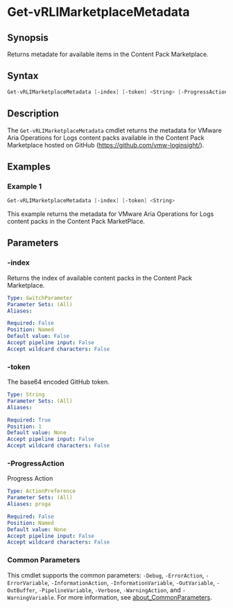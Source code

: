 # Get-vRLIMarketplaceMetadata

## Synopsis

Returns metadate for available items in the Content Pack Marketplace.

## Syntax

```powershell
Get-vRLIMarketplaceMetadata [-index] [-token] <String> [-ProgressAction <ActionPreference>] [<CommonParameters>]
```

## Description

The `Get-vRLIMarketplaceMetadata` cmdlet returns the metadata for VMware Aria Operations for Logs content packs
available in the Content Pack Marketplace hosted on GitHub (<https://github.com/vmw-loginsight/>).

## Examples

### Example 1

```powershell
Get-vRLIMarketplaceMetadata [-index] [-token] <String>
```

This example returns the metadata for VMware Aria Operations for Logs content packs in the Content Pack MarketPlace.

## Parameters

### -index

Returns the index of available content packs in the Content Pack Marketplace.

```yaml
Type: SwitchParameter
Parameter Sets: (All)
Aliases:

Required: False
Position: Named
Default value: False
Accept pipeline input: False
Accept wildcard characters: False
```

### -token

The base64 encoded GitHub token.

```yaml
Type: String
Parameter Sets: (All)
Aliases:

Required: True
Position: 1
Default value: None
Accept pipeline input: False
Accept wildcard characters: False
```

### -ProgressAction

Progress Action

```yaml
Type: ActionPreference
Parameter Sets: (All)
Aliases: proga

Required: False
Position: Named
Default value: None
Accept pipeline input: False
Accept wildcard characters: False
```

### Common Parameters

This cmdlet supports the common parameters: `-Debug`, `-ErrorAction`, `-ErrorVariable`, `-InformationAction`, `-InformationVariable`, `-OutVariable`, `-OutBuffer`, `-PipelineVariable`, `-Verbose`, `-WarningAction`, and `-WarningVariable`. For more information, see [about_CommonParameters](http://go.microsoft.com/fwlink/?LinkID=113216).
